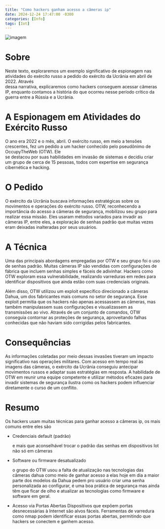```yaml
---
title: "Como hackers ganham acesso a câmeras ip"
date: 2024-12-24 17:47:00 -0300
categories: [Info]
tags: [Iot]
---
```

![imagem](https://static.wixstatic.com/media/6a4a49_a3dc76a12c8e4d2ca3fc6760b370eca3~mv2.png/v1/fill/w_664,h_586,al_c,lg_1,q_90,enc_auto/6a4a49_a3dc76a12c8e4d2ca3fc6760b370eca3~mv2.png)

# Sobre
  Neste texto, exploraremos um exemplo significativo de espionagem nas atividades do exército russo a pedido do exército da Ucrânia em abril de 2022. Através     
  dessa narrativa, explicaremos como hackers conseguem acessar câmeras IP, enquanto contamos a história do que ocorreu nesse período crítico da guerra entre a 
  Rússia e a Ucrânia.

# A Espionagem em Atividades do Exército Russo
  O ano era 2022 e o mês, abril. O exército russo, em meio a tensões crescentes, fez um pedido a um hacker conhecido pelo pseudônimo de OccupyTheWeb (OTW). Ele  
  se destacou por suas habilidades em invasão de sistemas e decidiu criar um grupo de cerca de 15 pessoas, todos com expertise em segurança cibernética e hacking.

# O Pedido
  O exército da Ucrânia buscava informações estratégicas sobre os movimentos e operações do exército russo. OTW, reconhecendo a importância do acesso a câmeras 
  de segurança, mobilizou seu grupo para realizar essa missão. Eles usaram métodos variados para invadir as câmeras IP, entre eles, a exploração de senhas padrão 
  que muitas vezes eram deixadas inalteradas por seus usuários.

# A Técnica
  Uma das principais abordagens empregadas por OTW e seu grupo foi o uso de senhas padrão. Muitas câmeras IP são vendidas com configurações de fábrica que 
  incluem senhas simples e fáceis de adivinhar. Hackers como OTW exploram essa vulnerabilidade, realizando varreduras em redes para identificar dispositivos que 
  ainda estão com suas credenciais originais.

  Além disso, OTW utilizou um exploit específico direcionado a câmeras Dahua, um dos fabricantes mais comuns no setor de segurança. Esse exploit permitia que os 
  hackers não apenas acessassem as câmeras, mas também manipulassem suas configurações e visualizassem as transmissões ao vivo. Através de um conjunto de 
  comandos, OTW conseguia contornar as proteções de segurança, aproveitando falhas conhecidas que não haviam sido corrigidas pelos fabricantes.

# Consequências
  As informações coletadas por meio dessas invasões tiveram um impacto significativo nas operações militares. Com acesso em tempo real às imagens das câmeras, o 
  exército da Ucrânia conseguiu antecipar movimentos russos e adaptar suas estratégias em resposta. A habilidade de OTW em reunir uma equipe competente e 
  utilizar métodos eficazes para invadir sistemas de segurança ilustra como os hackers podem influenciar diretamente o curso de um conflito.

# Resumo
Os hackers usam muitas técnicas para ganhar acesso a câmeras ip, os mais comuns entre eles são
* Credenciais default (padrão)
  
   e mais que aconselhável trocar o padrão das senhas em dispositivos Iot não só em câmeras
* Software ou firmware desatualizado
  
  o grupo do OTW usou a falta de atualização nas tecnologias das câmeras dahua como meio de ganhar acesso a elas
  hoje em dia a maior parte dos modelos da Dahua pedem pro usuário criar uma senha personalizada ao configurar,
  é uma boa prática de segurança mas ainda têm que ficar de olho e atualizar as tecnologias como firmware e software em geral.
* Acesso via Portas Abertas
Dispositivos que expõem portas desnecessárias à Internet são alvos fáceis. Ferramentas de varredura como nmap podem identificar essas portas abertas, permitindo que hackers se conectem e ganhem acesso.
